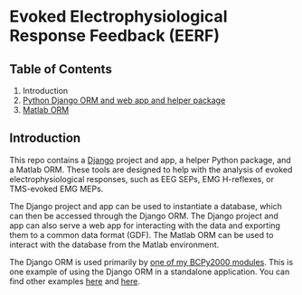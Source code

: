 # Evoked Electrophysiological Response Feedback (EERF)

## Table of Contents

1. Introduction
2. [Python Django ORM and web app and helper package](https://github.com/cboulay/EERF/tree/master/python)
3. [Matlab ORM](https://github.com/cboulay/EERF/tree/master/matlab)

## Introduction

This repo contains a [Django](https://www.djangoproject.com/) project and app, a helper Python package,
and a Matlab ORM. These tools are designed to help with the analysis of evoked electrophysiological responses,
such as EEG SEPs, EMG H-reflexes, or TMS-evoked EMG MEPs. 

The Django project and app can be used to instantiate a database, which can then be accessed through the Django ORM.
The Django project and app can also serve a web app for interacting with the data and exporting them to a common data format (GDF).
The Matlab ORM can be used to interact with the database from the Matlab environment.

The Django ORM is used primarily by [one of my BCPy2000 modules](https://github.com/cboulay/MyBCPyModules/blob/master/ERPExtension.py).
This is one example of using the Django ORM in a standalone application. You can find other examples
[here](https://github.com/cboulay/EERF/blob/master/python/standalone.py) and [here](https://github.com/cboulay/EERF/blob/master/python/eerfx/utils/MonitorNewTrials.pyw).